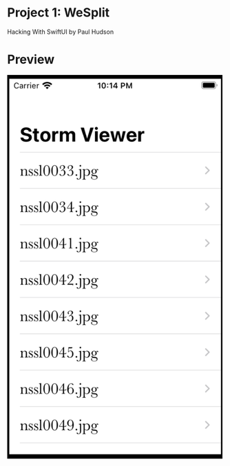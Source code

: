 # Project 1: WeSplit
Hacking With SwiftUI by Paul Hudson

# Preview 
<img src="Project1/Project1/demo.png" width="500">

